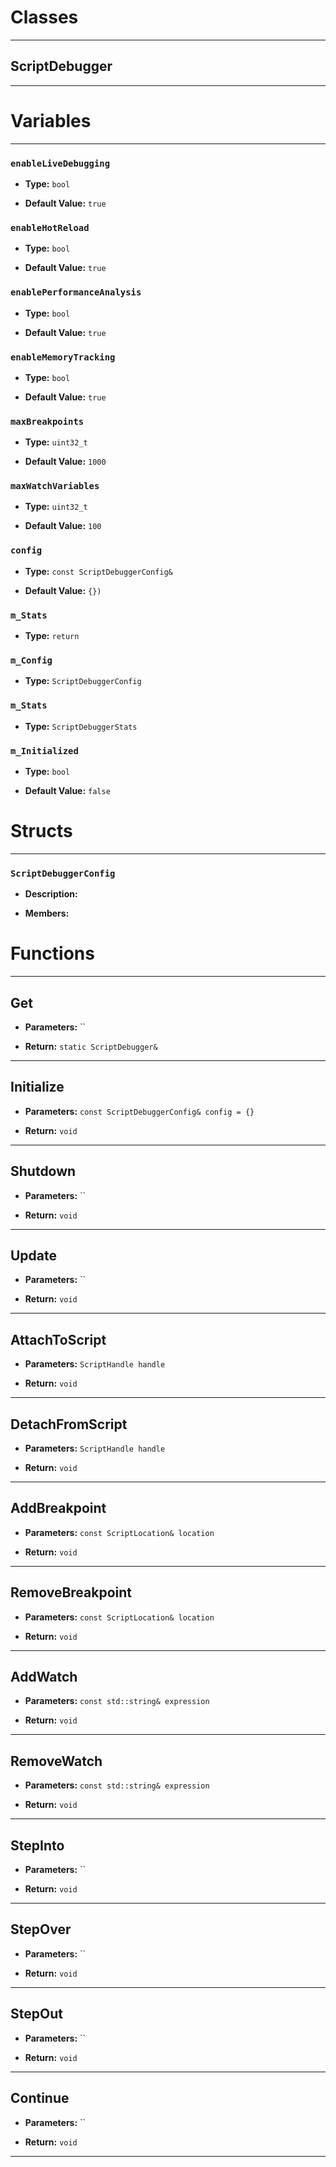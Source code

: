 # Classes
---

## ScriptDebugger
---




# Variables
---

### `enableLiveDebugging`

- **Type:** `bool`

- **Default Value:** `true`



### `enableHotReload`

- **Type:** `bool`

- **Default Value:** `true`



### `enablePerformanceAnalysis`

- **Type:** `bool`

- **Default Value:** `true`



### `enableMemoryTracking`

- **Type:** `bool`

- **Default Value:** `true`



### `maxBreakpoints`

- **Type:** `uint32_t`

- **Default Value:** `1000`



### `maxWatchVariables`

- **Type:** `uint32_t`

- **Default Value:** `100`



### `config`

- **Type:** `const ScriptDebuggerConfig&`

- **Default Value:** `{})`



### `m_Stats`

- **Type:** `return`



### `m_Config`

- **Type:** `ScriptDebuggerConfig`



### `m_Stats`

- **Type:** `ScriptDebuggerStats`



### `m_Initialized`

- **Type:** `bool`

- **Default Value:** `false`




# Structs
---

### `ScriptDebuggerConfig`

- **Description:** 

- **Members:**




# Functions
---

## Get



- **Parameters:** ``

- **Return:** `static ScriptDebugger&`

---

## Initialize



- **Parameters:** `const ScriptDebuggerConfig& config = {}`

- **Return:** `void`

---

## Shutdown



- **Parameters:** ``

- **Return:** `void`

---

## Update



- **Parameters:** ``

- **Return:** `void`

---

## AttachToScript



- **Parameters:** `ScriptHandle handle`

- **Return:** `void`

---

## DetachFromScript



- **Parameters:** `ScriptHandle handle`

- **Return:** `void`

---

## AddBreakpoint



- **Parameters:** `const ScriptLocation& location`

- **Return:** `void`

---

## RemoveBreakpoint



- **Parameters:** `const ScriptLocation& location`

- **Return:** `void`

---

## AddWatch



- **Parameters:** `const std::string& expression`

- **Return:** `void`

---

## RemoveWatch



- **Parameters:** `const std::string& expression`

- **Return:** `void`

---

## StepInto



- **Parameters:** ``

- **Return:** `void`

---

## StepOver



- **Parameters:** ``

- **Return:** `void`

---

## StepOut



- **Parameters:** ``

- **Return:** `void`

---

## Continue



- **Parameters:** ``

- **Return:** `void`

---
